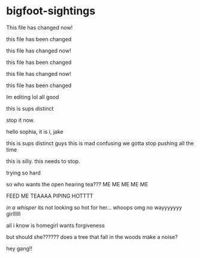 # bigfoot-sightings


This file has changed now!

this file has been changed


this file has changed now! 

this file has been changed

this file has changed now! 


this file has been changed




Im editing lol
all good


this is sups distinct


stop it now. 


hello sophia, it is i, jake 

this is sups distinct
guys this is mad confusing we gotta stop pushing all the time

this is silly. this needs to stop. 

trying so hard

so who wants the open hearing tea???
ME ME ME ME ME

FEED ME TEAAAA PIPING HOTTTT

*in a whisper* its not looking so hot for her... whoops 
omg no wayyyyyyy girllllll 

all i know is homegirl wants forgiveness

but should she??????
does a tree that fall in the woods make a noise?


hey gang!!